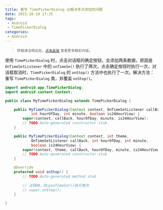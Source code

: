 ```yaml
---
title: 重写 TimePickerDialog 以解决多次添加的问题
date: 2015-10-10 17:35
tags:
 - Android
 - TimePickerDialog
categories:
 - Android
---
```


> <small>转载请注明出处，[点击此处](https://shichaohui.github.io/) 查看更多精彩内容。</small>

使用 `TimePickerDialog` 时，点击对话框的确定按钮，会添加两条数据，原因是 `OnTimeSetListener` 中的 `onTimeSe()` 执行了两次，点击确定按钮时执行一次，对话框取消时，`TimePickerDialog` 的 `onStop()` 方法中也执行了一次。解决方法：重写 `TimePickerDialog` 类，并覆盖 `onStop()`。

```java
import android.app.TimePickerDialog;
import android.content.Context;

public class MyTimePickerDialog extends TimePickerDialog {

	public MyTimePickerDialog(Context context, OnTimeSetListener callBack,
			int hourOfDay, int minute, boolean is24HourView) {
		super(context, callBack, hourOfDay, minute, is24HourView);
		// TODO Auto-generated constructor stub
	}

	public MyTimePickerDialog(Context context, int theme,
			OnTimeSetListener callBack, int hourOfDay, int minute,
			boolean is24HourView) {
		super(context, theme, callBack, hourOfDay, minute, is24HourView);
		// TODO Auto-generated constructor stub
	}

	@Override
	protected void onStop() {
		// TODO Auto-generated method stub
		
		// 注释掉，防止onTimeSet()执行两次
		// super.onStop();
	}

}
```
